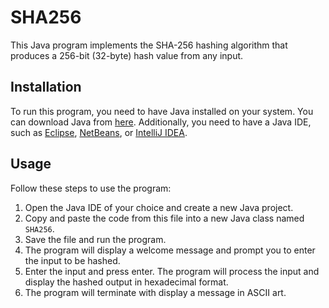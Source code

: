 # SHA256

This Java program implements the SHA-256 hashing algorithm that produces a 256-bit (32-byte) hash value from any input. 

## Installation

To run this program, you need to have Java installed on your system. You can download Java from [here](https://www.oracle.com/java/technologies/javase-downloads.html). Additionally, you need to have a Java IDE, such as [Eclipse](https://www.eclipse.org/downloads/), [NetBeans](https://netbeans.apache.org/download/index.html), or [IntelliJ IDEA](https://www.jetbrains.com/idea/download/). 

## Usage

Follow these steps to use the program: 

1. Open the Java IDE of your choice and create a new Java project.
2. Copy and paste the code from this file into a new Java class named `SHA256`.
3. Save the file and run the program.
4. The program will display a welcome message and prompt you to enter the input to be hashed.
5. Enter the input and press enter. The program will process the input and display the hashed output in hexadecimal format.
6. The program will terminate with display a message in ASCII art.

